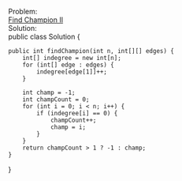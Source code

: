 Problem:
<br>
[Find Champion II](https://leetcode.com/problems/find-champion-ii/description/)
<br>
Solution:
<br>
public class Solution {

    public int findChampion(int n, int[][] edges) {
        int[] indegree = new int[n];
        for (int[] edge : edges) {
            indegree[edge[1]]++;
        }

        int champ = -1;
        int champCount = 0;
        for (int i = 0; i < n; i++) {
            if (indegree[i] == 0) {
                champCount++;
                champ = i;
            }
        }
        return champCount > 1 ? -1 : champ;
    }
}